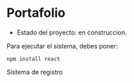 <h1>Portafolio</h1>

- Estado del proyecto: en construccion.

Para ejecutar el sistema, debes poner:


```npm install react```

Sistema de registro 

